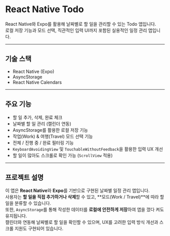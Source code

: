 # React Native Todo

React Native와 Expo를 활용해 날짜별로 할 일을 관리할 수 있는 Todo 앱입니다.  
로컬 저장 기능과 모드 선택, 직관적인 입력 UI까지 포함된 실용적인 일정 관리 앱입니다.

---

## 기술 스택

- React Native (Expo)
- AsyncStorage
- React Native Calendars

---

## 주요 기능

- 할 일 추가, 삭제, 완료 체크
- 날짜별 할 일 관리 (캘린더 연동)
- AsyncStorage를 활용한 로컬 저장 기능
- 작업(Work) & 여행(Travel) 모드 선택 기능
- 전체 / 진행 중 / 완료 필터링 기능
- `KeyboardAvoidingView` 및 `TouchableWithoutFeedback`을 활용한 입력 UX 개선
- 할 일이 많아도 스크롤로 확인 가능 (`ScrollView` 적용)

---

## 프로젝트 설명

이 앱은 **React Native**와 **Expo**를 기반으로 구현된 날짜별 일정 관리 앱입니다.  
사용자는 **할 일을 직접 추가하거나 삭제**할 수 있고, **모드(Work / Travel)**에 따라 할 일을 분류할 수 있습니다.  
또한, `AsyncStorage`를 통해 작성한 데이터를 **로컬에 안전하게 저장**하여 앱을 껐다 켜도 유지됩니다.  
캘린더와 연동해 날짜별로 할 일을 확인할 수 있으며, UX를 고려한 입력 방식 개선과 스크롤 지원도 구현되어 있습니다.

